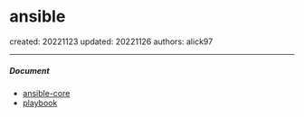 # ansible

created: 20221123 updated: 20221126 authors: alick97

---

##### Document
- [ansible-core](https://docs.ansible.com/ansible-core/devel/index.html)
- [playbook](https://docs.ansible.com/ansible-core/devel/playbook_guide/index.html)

